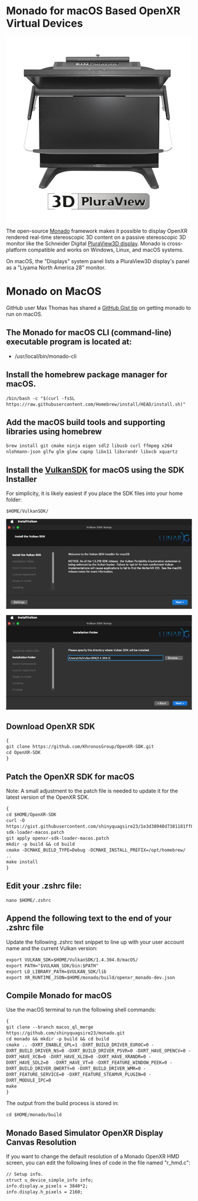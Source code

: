 # Monado for macOS Based OpenXR Virtual Devices 

![image1](Images/monado_for_linux_image1.png)

The open-source [Monado](https://monado.dev/) framework makes it possible to display OpenXR rendered real-time stereoscopic 3D content on a passive stereoscopic 3D monitor like the Schneider Digital [PluraView3D display](https://www.3d-pluraview.com/en/). Monado is cross-platform compatible and works on Windows, Linux, and macOS systems. 

On macOS, the "Displays" system panel lists a PluraView3D display's panel as a "Liyama North America 28" monitor.

# Monado on MacOS

GitHub user Max Thomas has shared a [GitHub Gist tip](https://gist.github.com/shinyquagsire23/3c68aecd872cc7ac21c28e950245dbd2#file-macos_building-txt) on getting monado to run on macOS.

## The Monado for macOS CLI (command-line) executable program is located at:

- /usr/local/bin/monado-cli

## Install the homebrew package manager for macOS.

	/bin/bash -c "$(curl -fsSL https://raw.githubusercontent.com/Homebrew/install/HEAD/install.sh)"
	
## Add the macOS build tools and supporting libraries using homebrew

	brew install git cmake ninja eigen sdl2 libusb curl ffmpeg x264 nlohmann-json glfw glm glew capnp libx11 libxrandr libxcb xquartz

## Install the [VulkanSDK](https://vulkan.lunarg.com/sdk/home#mac) for macOS using the SDK Installer

For simplicity, it is likely easiest if you place the SDK files into your home folder:

	$HOME/VulkanSDK/

![VulkanSDK Install 1](Images/macos_vulkan1.png)

![VulkanSDK Install 2](Images/macos_vulkan2.png)

## Download OpenXR SDK

	{
	git clone https://github.com/KhronosGroup/OpenXR-SDK.git
	cd OpenXR-SDK
	}
	
## Patch the OpenXR SDK for macOS

Note: A small adjustment to the patch file is needed to update it for the latest version of the OpenXR SDK.

	{
	cd $HOME/OpenXR-SDK
	curl -O https://gist.githubusercontent.com/shinyquagsire23/1e3d38940d7381181ff88f11a5550547/raw/de7bfe289e286492e8328855f1f1efbaa95e1a40/openxr-sdk-loader-macos.patch
	git apply openxr-sdk-loader-macos.patch
	mkdir -p build && cd build
	cmake -DCMAKE_BUILD_TYPE=Debug -DCMAKE_INSTALL_PREFIX=/opt/homebrew/ ..
	make install
	}


## Edit your .zshrc file:

	nano $HOME/.zshrc

## Append the following text to the end of your .zshrc file

Update the following .zshrc text snippet to line up with your user account name and the current Vulkan version:

	export VULKAN_SDK=$HOME/VulkanSDK/1.4.304.0/macOS/
	export PATH="$VULKAN_SDK/bin:$PATH"
	export LD_LIBRARY_PATH=$VULKAN_SDK/lib
	export XR_RUNTIME_JSON=$HOME/monado/build/openxr_monado-dev.json


## Compile Monado for macOS

Use the macOS terminal to run the following shell commands:

	{
	git clone --branch macos_ql_merge https://github.com/shinyquagsire23/monado.git
	cd monado && mkdir -p build && cd build
	cmake .. -DXRT_ENABLE_GPL=1 -DXRT_BUILD_DRIVER_EUROC=0 -DXRT_BUILD_DRIVER_NS=0 -DXRT_BUILD_DRIVER_PSVR=0 -DXRT_HAVE_OPENCV=0 -DXRT_HAVE_XCB=0 -DXRT_HAVE_XLIB=0 -DXRT_HAVE_XRANDR=0 -DXRT_HAVE_SDL2=0  -DXRT_HAVE_VT=0 -DXRT_FEATURE_WINDOW_PEEK=0 -DXRT_BUILD_DRIVER_QWERTY=0 -DXRT_BUILD_DRIVER_WMR=0 -DXRT_FEATURE_SERVICE=0 -DXRT_FEATURE_STEAMVR_PLUGIN=0 -DXRT_MODULE_IPC=0
	make
	}

The output from the build process is stored in:

	cd $HOME/monado/build

## Monado Based Simulator OpenXR Display Canvas Resolution

If you want to change the default resolution of a Monado OpenXR HMD screen, you can edit the following lines of code in the file named "r\_hmd.c":

	// Setup info.
	struct u_device_simple_info info;
	info.display.w_pixels = 3840*2;
	info.display.h_pixels = 2160;


